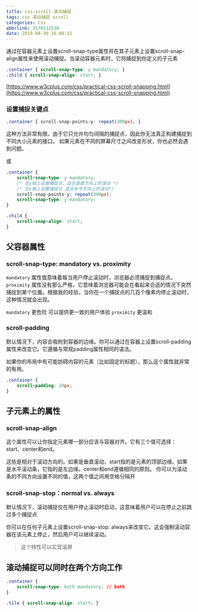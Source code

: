 ```yaml
---
title: css-scroll-滚动捕捉
tags: css 滚动捕捉 scroll
categories: Css
abbrlink: 3578512530
date: 2019-08-30 16:08:11
---
```


通过在容器元素上设置scroll-snap-type属性并在其子元素上设置scroll-snap-align属性来使用滚动捕捉。当滚动容器元素时，它将捕捉到你定义的子元素

```css
.container { scroll-snap-type: y mandatory; } 
.child { scroll-snap-align: start; }
```

<!-- more -->

[https://www.w3cplus.com/css/practical-css-scroll-snapping.html](https://www.w3cplus.com/css/practical-css-scroll-snapping.html)

### 设置捕捉关键点
```css
.container { scroll-snap-points-y: repeat(300px); }
```

这种方法非常有限。由于它只允许均匀间隔的捕捉点，因此你无法真正构建捕捉到不同大小元素的接口。
如果元素在不同的屏幕尺寸之间改变形状，你也必然会遇到问题。

或

```css
.container { 
    scroll-snap-type: y mandatory;
    /* 在y轴上设置捕捉点，适合竖直方向上的滚动 */
    /* 在x轴上设置捕捉点 适合水平方向上的滚动*/
    scroll-snap-points-y: repeat(300px);
    scroll-snap-type: y mandatory;
} 

.child { 
    scroll-snap-align: start;
}
```

## 父容器属性

### scroll-snap-type: mandatory vs. proximity

<code>mandatory</code> 属性值意味着每当用户停止滚动时，浏览器必须捕捉到捕捉点。
<code>proximity</code> 属性没有那么严格，它意味着浏览器可能会在看起来合适的情况下突然捕捉到某个位置。根据我的经验，当你在一个捕捉点的几百个像素内停止滚动时，这种情况就会出现。

<code>mandatory</code> 更危险 可以提供更一致的用户体验
<code>proximity</code> 更温和

### scroll-padding

默认情况下，内容会吸附到容器的边缘。你可以通过在容器上设置scroll-padding属性来改变它。它遵循与常规padding属性相同的语法。

如果你的布局中有可能妨碍内容的元素（比如固定的标题），那么这个属性就非常的有用。

```css
.container {
    scroll-padding: 20px;
}
```

## 子元素上的属性

### scroll-snap-align 

这个属性可以让你指定元素哪一部分应该与容器对齐。它有三个值可选择：start、center和end。

这些是相对于滚动方向的。如果是垂直滚动，start指的是元素的顶部边缘。如果是水平滚动条，它指的是左边缘。center和end遵循相同的原则。
你可以为滚动条的不同方向设置不同的值，这两个值之间用空格分隔开

### scroll-snap-stop：normal vs. always

默认情况下，滚动捕捉仅在用户停止滚动时启动，这意味着用户可以在停止之前跳过多个捕捉点

你可以在任何子元素上设置scroll-snap-stop: always来改变它。这会强制滚动容器在该元素上停止，然后用户可以继续滚动。
> 这个特性可以实现滚屏

## 滚动捕捉可以同时在两个方向工作

```css
.container { 
    scroll-snap-type: both mandatory; // both
}

.tile { scroll-snap-align: start; }
```
